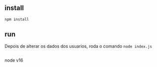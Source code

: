 ## install
```npm install```

## run
Depois de alterar os dados dos usuarios, roda o comando ```node index.js```

##
node v16